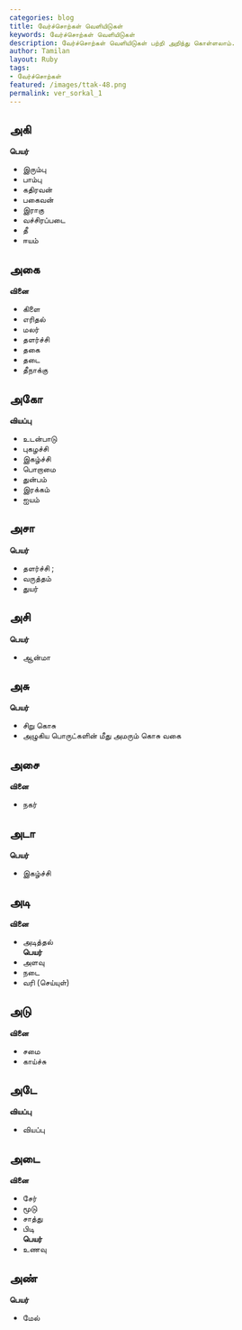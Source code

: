 ```yaml
---  
categories: blog  
title: வேர்ச்சொற்கள் வெளியிடுகள்  
keywords: வேர்ச்சொற்கள் வெளியிடுகள்  
description: வேர்ச்சொற்கள் வெளியிடுகள் பற்றி அறிந்து கொள்ளலாம்.  
author: Tamilan  
layout: Ruby  
tags:  
- வேர்ச்சொற்கள்  
featured: /images/ttak-48.png  
permalink: ver_sorkal_1  
---  
```

## அகி  
**பெயர்**  
- இரும்பு  
- பாம்பு  
- கதிரவன்  
- பகைவன்  
- இராகு  
- வச்சிரப்படை  
- தீ  
- ஈயம்  
## அகை  
**வினை**  
- கிளை  
- எரிதல்  
- மலர்  
- தளர்ச்சி  
- தகை  
- தடை  
- தீநாக்கு  
## அகோ  
**வியப்பு**  
- உடன்பாடு  
- புகழச்சி  
- இகழ்ச்சி  
- பொறாமை  
- துன்பம்  
- இரக்கம்  
- ஐயம்  
## அசா  
**பெயர்**  
- தளர்ச்சி ;  
- வருத்தம்  
- துயர்  
## அசி  
**பெயர்**  
- ஆன்மா  
## அசு  
**பெயர்**  
- சிறு கொசு  
- அழுகிய பொருட்களின் மீது அமரும் கொசு வகை  
## அசை  
**வினை**  
- நகர்  
## அடா  
**பெயர்**  
- இகழ்ச்சி  
## அடி  
**வினை**  
- அடித்தல்  
**பெயர்**  
- அளவு  
- நடை  
- வரி (செய்யுள்)  
## அடு  
**வினை**  
- சமை  
- காய்ச்சு  
## அடே  
**வியப்பு**  
- வியப்பு  
## அடை  
**வினை**  
- சேர்  
- மூடு  
- சாத்து  
- பிடி  
**பெயர்**  
- உணவு  
## அண்  
**பெயர்**  
- மேல்